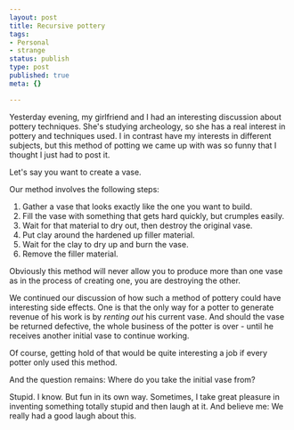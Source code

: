 ```yaml
---
layout: post
title: Recursive pottery
tags:
- Personal
- strange
status: publish
type: post
published: true
meta: {}

---
```

<p>Yesterday evening, my girlfriend and I had an interesting discussion about pottery techniques. She's studying archeology, so she has a real interest in pottery and techniques used. I in contrast have my interests in different subjects, but this method of potting we came up with was so funny that I thought I just had to post it.</p> <p>Let's say you want to create a vase.</p> <p>Our method involves the following steps:</p> <ol> <li>Gather a vase that looks exactly like the one you want to build.  <li>Fill the vase with something that gets hard quickly, but crumples easily.  <li>Wait for that material to dry out, then destroy the original vase.  <li>Put clay around the hardened up filler material.  <li>Wait for the clay to dry up and burn the vase.  <li>Remove the filler material. </li></ol> <p>Obviously this method will never allow you to produce more than one vase as in the process of creating one, you are destroying the other.</p> <p>We continued our discussion of how such a method of pottery could have interesting side effects. One is that the only way for a potter to generate revenue of his work is by <em>renting out</em> his current vase. And should the vase be returned defective, the whole business of the potter is over - until he receives another initial vase to continue working.</p> <p>Of course, getting hold of that would be quite interesting a job if every potter only used this method.</p> <p>And the question remains: Where do you take the initial vase from?</p> <p>Stupid. I know. But fun in its own way. Sometimes, I take great pleasure in inventing something totally stupid and then laugh at it. And believe me: We really had a good laugh about this.</p>
